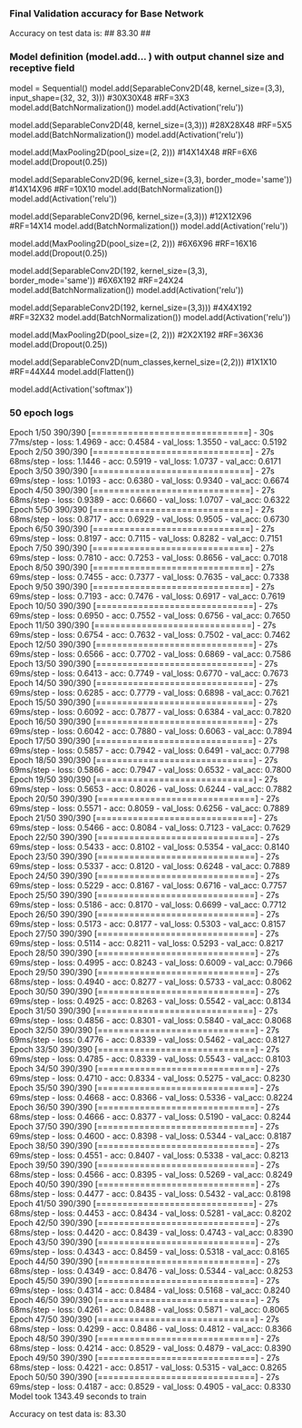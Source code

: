 ### Final Validation accuracy for Base Network ###

Accuracy on test data is: ## 83.30 ##

### Model definition (model.add... ) with output channel size and receptive field ###

model = Sequential()
model.add(SeparableConv2D(48, kernel_size=(3,3), input_shape=(32, 32, 3))) #30X30X48 #RF=3X3
model.add(BatchNormalization())
model.add(Activation('relu'))

model.add(SeparableConv2D(48, kernel_size=(3,3))) #28X28X48 #RF=5X5
model.add(BatchNormalization())
model.add(Activation('relu'))

model.add(MaxPooling2D(pool_size=(2, 2))) #14X14X48 #RF=6X6
model.add(Dropout(0.25))

model.add(SeparableConv2D(96, kernel_size=(3,3), border_mode='same')) #14X14X96 #RF=10X10
model.add(BatchNormalization())
model.add(Activation('relu'))

model.add(SeparableConv2D(96, kernel_size=(3,3))) #12X12X96 #RF=14X14
model.add(BatchNormalization())
model.add(Activation('relu'))


model.add(MaxPooling2D(pool_size=(2, 2))) #6X6X96 #RF=16X16
model.add(Dropout(0.25))

model.add(SeparableConv2D(192, kernel_size=(3,3), border_mode='same')) #6X6X192 #RF=24X24
model.add(BatchNormalization())
model.add(Activation('relu'))

model.add(SeparableConv2D(192, kernel_size=(3,3))) #4X4X192 #RF=32X32
model.add(BatchNormalization())
model.add(Activation('relu'))

model.add(MaxPooling2D(pool_size=(2, 2))) #2X2X192 #RF=36X36
model.add(Dropout(0.25))

model.add(SeparableConv2D(num_classes,kernel_size=(2,2))) #1X1X10 #RF=44X44
model.add(Flatten())

model.add(Activation('softmax'))


### 50 epoch logs ###
Epoch 1/50
390/390 [==============================] - 30s 77ms/step - loss: 1.4969 - acc: 0.4584 - val_loss: 1.3550 - val_acc: 0.5192
Epoch 2/50
390/390 [==============================] - 27s 68ms/step - loss: 1.1446 - acc: 0.5919 - val_loss: 1.0737 - val_acc: 0.6171
Epoch 3/50
390/390 [==============================] - 27s 69ms/step - loss: 1.0193 - acc: 0.6380 - val_loss: 0.9340 - val_acc: 0.6674
Epoch 4/50
390/390 [==============================] - 27s 68ms/step - loss: 0.9389 - acc: 0.6660 - val_loss: 1.0707 - val_acc: 0.6322
Epoch 5/50
390/390 [==============================] - 27s 68ms/step - loss: 0.8717 - acc: 0.6929 - val_loss: 0.9505 - val_acc: 0.6730
Epoch 6/50
390/390 [==============================] - 27s 69ms/step - loss: 0.8197 - acc: 0.7115 - val_loss: 0.8282 - val_acc: 0.7151
Epoch 7/50
390/390 [==============================] - 27s 69ms/step - loss: 0.7810 - acc: 0.7253 - val_loss: 0.8656 - val_acc: 0.7018
Epoch 8/50
390/390 [==============================] - 27s 69ms/step - loss: 0.7455 - acc: 0.7377 - val_loss: 0.7635 - val_acc: 0.7338
Epoch 9/50
390/390 [==============================] - 27s 69ms/step - loss: 0.7193 - acc: 0.7476 - val_loss: 0.6917 - val_acc: 0.7619
Epoch 10/50
390/390 [==============================] - 27s 69ms/step - loss: 0.6950 - acc: 0.7552 - val_loss: 0.6756 - val_acc: 0.7650
Epoch 11/50
390/390 [==============================] - 27s 69ms/step - loss: 0.6754 - acc: 0.7632 - val_loss: 0.7502 - val_acc: 0.7462
Epoch 12/50
390/390 [==============================] - 27s 69ms/step - loss: 0.6566 - acc: 0.7702 - val_loss: 0.6869 - val_acc: 0.7586
Epoch 13/50
390/390 [==============================] - 27s 69ms/step - loss: 0.6413 - acc: 0.7749 - val_loss: 0.6770 - val_acc: 0.7673
Epoch 14/50
390/390 [==============================] - 27s 69ms/step - loss: 0.6285 - acc: 0.7779 - val_loss: 0.6898 - val_acc: 0.7621
Epoch 15/50
390/390 [==============================] - 27s 69ms/step - loss: 0.6092 - acc: 0.7877 - val_loss: 0.6384 - val_acc: 0.7820
Epoch 16/50
390/390 [==============================] - 27s 69ms/step - loss: 0.6042 - acc: 0.7880 - val_loss: 0.6063 - val_acc: 0.7894
Epoch 17/50
390/390 [==============================] - 27s 69ms/step - loss: 0.5857 - acc: 0.7942 - val_loss: 0.6491 - val_acc: 0.7798
Epoch 18/50
390/390 [==============================] - 27s 69ms/step - loss: 0.5866 - acc: 0.7947 - val_loss: 0.6532 - val_acc: 0.7800
Epoch 19/50
390/390 [==============================] - 27s 69ms/step - loss: 0.5653 - acc: 0.8026 - val_loss: 0.6244 - val_acc: 0.7882
Epoch 20/50
390/390 [==============================] - 27s 69ms/step - loss: 0.5571 - acc: 0.8059 - val_loss: 0.6256 - val_acc: 0.7889
Epoch 21/50
390/390 [==============================] - 27s 69ms/step - loss: 0.5466 - acc: 0.8084 - val_loss: 0.7123 - val_acc: 0.7629
Epoch 22/50
390/390 [==============================] - 27s 69ms/step - loss: 0.5433 - acc: 0.8102 - val_loss: 0.5354 - val_acc: 0.8140
Epoch 23/50
390/390 [==============================] - 27s 69ms/step - loss: 0.5337 - acc: 0.8120 - val_loss: 0.6248 - val_acc: 0.7889
Epoch 24/50
390/390 [==============================] - 27s 69ms/step - loss: 0.5229 - acc: 0.8167 - val_loss: 0.6716 - val_acc: 0.7757
Epoch 25/50
390/390 [==============================] - 27s 69ms/step - loss: 0.5186 - acc: 0.8170 - val_loss: 0.6699 - val_acc: 0.7712
Epoch 26/50
390/390 [==============================] - 27s 69ms/step - loss: 0.5173 - acc: 0.8177 - val_loss: 0.5303 - val_acc: 0.8157
Epoch 27/50
390/390 [==============================] - 27s 69ms/step - loss: 0.5114 - acc: 0.8211 - val_loss: 0.5293 - val_acc: 0.8217
Epoch 28/50
390/390 [==============================] - 27s 69ms/step - loss: 0.4995 - acc: 0.8243 - val_loss: 0.6009 - val_acc: 0.7966
Epoch 29/50
390/390 [==============================] - 27s 68ms/step - loss: 0.4940 - acc: 0.8277 - val_loss: 0.5733 - val_acc: 0.8062
Epoch 30/50
390/390 [==============================] - 27s 69ms/step - loss: 0.4925 - acc: 0.8263 - val_loss: 0.5542 - val_acc: 0.8134
Epoch 31/50
390/390 [==============================] - 27s 69ms/step - loss: 0.4856 - acc: 0.8301 - val_loss: 0.5840 - val_acc: 0.8068
Epoch 32/50
390/390 [==============================] - 27s 69ms/step - loss: 0.4776 - acc: 0.8339 - val_loss: 0.5462 - val_acc: 0.8127
Epoch 33/50
390/390 [==============================] - 27s 69ms/step - loss: 0.4785 - acc: 0.8339 - val_loss: 0.5543 - val_acc: 0.8103
Epoch 34/50
390/390 [==============================] - 27s 69ms/step - loss: 0.4710 - acc: 0.8334 - val_loss: 0.5275 - val_acc: 0.8230
Epoch 35/50
390/390 [==============================] - 27s 69ms/step - loss: 0.4668 - acc: 0.8366 - val_loss: 0.5336 - val_acc: 0.8224
Epoch 36/50
390/390 [==============================] - 27s 68ms/step - loss: 0.4666 - acc: 0.8377 - val_loss: 0.5190 - val_acc: 0.8244
Epoch 37/50
390/390 [==============================] - 27s 69ms/step - loss: 0.4600 - acc: 0.8398 - val_loss: 0.5344 - val_acc: 0.8187
Epoch 38/50
390/390 [==============================] - 27s 69ms/step - loss: 0.4551 - acc: 0.8407 - val_loss: 0.5338 - val_acc: 0.8213
Epoch 39/50
390/390 [==============================] - 27s 68ms/step - loss: 0.4566 - acc: 0.8395 - val_loss: 0.5269 - val_acc: 0.8249
Epoch 40/50
390/390 [==============================] - 27s 68ms/step - loss: 0.4477 - acc: 0.8435 - val_loss: 0.5432 - val_acc: 0.8198
Epoch 41/50
390/390 [==============================] - 27s 68ms/step - loss: 0.4453 - acc: 0.8434 - val_loss: 0.5281 - val_acc: 0.8202
Epoch 42/50
390/390 [==============================] - 27s 68ms/step - loss: 0.4420 - acc: 0.8439 - val_loss: 0.4743 - val_acc: 0.8390
Epoch 43/50
390/390 [==============================] - 27s 69ms/step - loss: 0.4343 - acc: 0.8459 - val_loss: 0.5318 - val_acc: 0.8165
Epoch 44/50
390/390 [==============================] - 27s 68ms/step - loss: 0.4349 - acc: 0.8476 - val_loss: 0.5344 - val_acc: 0.8253
Epoch 45/50
390/390 [==============================] - 27s 69ms/step - loss: 0.4314 - acc: 0.8484 - val_loss: 0.5168 - val_acc: 0.8240
Epoch 46/50
390/390 [==============================] - 27s 68ms/step - loss: 0.4261 - acc: 0.8488 - val_loss: 0.5871 - val_acc: 0.8065
Epoch 47/50
390/390 [==============================] - 27s 68ms/step - loss: 0.4299 - acc: 0.8486 - val_loss: 0.4812 - val_acc: 0.8366
Epoch 48/50
390/390 [==============================] - 27s 68ms/step - loss: 0.4214 - acc: 0.8529 - val_loss: 0.4879 - val_acc: 0.8390
Epoch 49/50
390/390 [==============================] - 27s 68ms/step - loss: 0.4221 - acc: 0.8517 - val_loss: 0.5315 - val_acc: 0.8265
Epoch 50/50
390/390 [==============================] - 27s 69ms/step - loss: 0.4187 - acc: 0.8529 - val_loss: 0.4905 - val_acc: 0.8330
Model took 1343.49 seconds to train

Accuracy on test data is: 83.30
